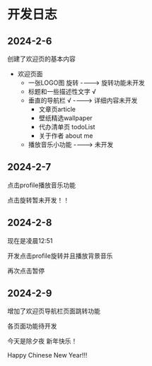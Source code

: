 # 开发日志

## 2024-2-6

创建了欢迎页的基本内容

- 欢迎页面
  - 一张LOGO图 旋转 ----> 旋转功能未开发
  - 标题和一些描述性文字 √
  - 垂直的导航栏 √  ----> 详细内容未开发
    - 文章页article
    - 壁纸精选wallpaper
    - 代办清单页 todoList
    - 关于作者 about me
  - 播放音乐小功能  ----> 未开发

## 2024-2-7

点击profile播放音乐功能

点击旋转暂未开发！！

## 2024-2-8 

现在是凌晨12:51

开发点击profile旋转并且播放背景音乐

再次点击暂停



## 2024-2-9

增加了欢迎页导航栏页面跳转功能

各页面功能待开发

今天是除夕夜 新年快乐！

Happy Chinese New Year!!!



